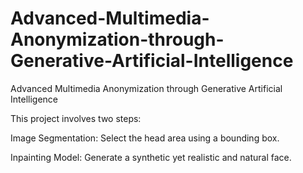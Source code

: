 # Advanced-Multimedia-Anonymization-through-Generative-Artificial-Intelligence
Advanced Multimedia Anonymization through Generative Artificial Intelligence


This project involves two steps:

Image Segmentation: Select the head area using a bounding box.

Inpainting Model: Generate a synthetic yet realistic and natural face.
